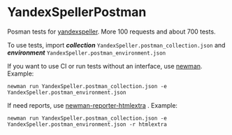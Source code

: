 # YandexSpellerPostman
Posman tests for [yandexspeller](https://yandex.ru/dev/speller/). More 100 requests and about 700 tests.

To use tests, import _**collection**_ `YandexSpeller.postman_collection.json` and _**environment**_ `YandexSpeller.postman_environment.json`

If you want to use CI or run tests without an interface, use [newman](https://github.com/postmanlabs/newman). Example:

`newman run YandexSpeller.postman_collection.json -e YandexSpeller.postman_environment.json`

If need reports, use [newman-reporter-htmlextra](https://www.npmjs.com/package/newman-reporter-htmlextra) . Example:

`newman run YandexSpeller.postman_collection.json -e YandexSpeller.postman_environment.json -r htmlextra`
